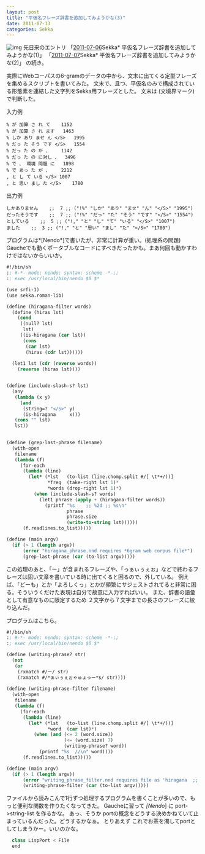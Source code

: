 ```yaml
---
layout: post
title: "平仮名フレーズ辞書を追加してみようかな(3)"
date: 2011-07-13
categories: Sekka
---
```

 ![img](http://mrg.bz/NbpKsE)
先日来のエントリ 
 「[2011-07-06](/blog-archive/2011/07/06/post/)Sekka* 平仮名フレーズ辞書を追加してみようかな(1)」
 「[2011-07-07](/blog-archive/2011/07/07/post/)Sekka* 平仮名フレーズ辞書を追加してみようかな(2)」
の続き。

実際にWebコーパスの6-gramのデータの中から、文末に出てくる定型フレーズを集めるスクリプトを書いてみた。
文末で、且つ、平仮名のみで構成されている形態素を連結した文字列をSekka用フレーズとした。
文末は </S> (文境界マーク) で判断した。

 入力例
```
% が 加算 さ れ て	1152
% が 加算 さ れ ます	1463
% しか あり ませ ん </S>	1995
% だっ た そう です </S>	1554
% だっ た の が 、	1142
% だっ た の に対し 、	3496
% で 、 環境 問題 に	1898
% で あっ た が 、	2212
, と し て いる </S>	1007
, と 思い まし た </S>	1780
```

 出力例
```
しかありません    ;;  7 ;; ("!%" "しか" "あり" "ませ" "ん" "</S>" "1995")
だったそうです    ;;  7 ;; ("!%" "だっ" "た" "そう" "です" "</S>" "1554")
としている    ;;  5 ;; ("!," "と" "し" "て" "いる" "</S>" "1007")
ました    ;;  3 ;; ("!," "と" "思い" "まし" "た" "</S>" "1780")
```

プログラムは*[Nendo*]で書いたが、非常に計算が重い。(処理系の問題)
Gaucheでも動くポータブルなコードにすべきだったかも。まあ何回も動かすわけではないからいいか。
```lisp
#!/bin/sh
:; #-*- mode: nendo; syntax: scheme -*-;;
:; exec /usr/local/bin/nendo $0 $*

(use srfi-1)
(use sekka.roman-lib)

(define (hiragana-filter words)
  (define (hiras lst)
    (cond
     ((null? lst)
      lst)
     ((is-hiragana (car lst))
      (cons
       (car lst)
       (hiras (cdr lst))))))
     
  (let1 lst (cdr (reverse words))
    (reverse (hiras lst))))


(define (include-slash-s? lst)
  (any
   (lambda (x y)
     (and
      (string=? "</S>" y)
      (is-hiragana     x)))
   (cons "" lst)
   lst))
   

(define (grep-last-phrase filename)
  (with-open
   filename
   (lambda (f)
     (for-each
      (lambda (line)
        (let* (*lst   (to-list (line.chomp.split #/[ \t*+/))]
               *freq  (take-right lst 1)*
               *words (drop-right lst 1)*)
          (when (include-slash-s? words)
            (let1 phrase (apply + (hiragana-filter words))
              (printf "%s    ;; %2d ;; %s\n"
                      phrase
                      phrase.size
                      (write-to-string lst))))))
      (f.readlines.to_list)))))

(define (main argv)
  (if (> 1 (length argv))
      (error "hiragana_phrase.nnd requires *6gram web corpus file*")
      (grep-last-phrase (car (to-list argv)))))
```

この処理のあと、「ー」が含まれるフレーズや、「っぁぃぅぇぉ」などで終わるフレーズは固い文章を書いている時に出てくると困るので、外している。
例えば、「どーも」とか「よろしくっ」とかが頻繁にサジェストされてると非常に困る。そういうくだけた表現は自分で故意に入力すればいい。
また、辞書の語彙として有意なものに限定するため ２文字から７文字までの長さのフレーズに絞り込んだ。

プログラムはこちら。
```lisp
#!/bin/sh
:; #-*- mode: nendo; syntax: scheme -*-;;
:; exec /usr/local/bin/nendo $0 $*

(define (writing-phrase? str)
  (not
   (or
    (rxmatch #/ー/ str)
    (rxmatch #/*ぁぃぅぇぉゃゅょっー*$/ str))))
  
(define (writing-phrase-filter filename)
  (with-open
   filename
   (lambda (f)
     (for-each
      (lambda (line)
        (let* (*lst   (to-list (line.chomp.split #/[ \t*+/))]
               *word  (car lst)*)
          (when (and (<= 2 (word.size))
                     (<= (word.size) 7)
                     (writing-phrase? word))
            (printf "%s  //\n" word))))
      (f.readlines.to_list)))))

(define (main argv)
  (if (> 1 (length argv))
      (error "writing_phrase_filter.nnd requires file as 'hiragana  ;; ....' ")
      (writing-phrase-filter (car (to-list argv)))))
```

ファイルから読みこんで1行ずつ処理するプログラムを書くことが多いので、もっと便利な関数を作りたくなってきた。
Gaucheに習って *[Nendo*] に port->string-list を作るかな。
あっ、そうか portの概念をどうする決めかねていて止まっているんだった。どうするかなぁ。
とりあえず これでお茶を濁してportとしてしまうかー。いいのかな。

```python
  class LispPort < File
  end
```
